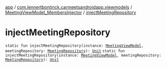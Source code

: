 [app](../../index.md) / [com.lennertbontinck.carmeetsandroidapp.viewmodels](../index.md) / [MeetingViewModel_MembersInjector](index.md) / [injectMeetingRepository](./inject-meeting-repository.md)

# injectMeetingRepository

`static fun injectMeetingRepository(instance: `[`MeetingViewModel`](../-meeting-view-model/index.md)`, meetingRepository: `[`MeetingRepository`](../../com.lennertbontinck.carmeetsandroidapp.roomdatabase/-meeting-repository/index.md)`): `[`Unit`](https://kotlinlang.org/api/latest/jvm/stdlib/kotlin/-unit/index.html)
`static fun injectMeetingRepository(instance: `[`MeetingViewModel`](../-meeting-view-model/index.md)`, meetingRepository: `[`MeetingRepository`](../../com.lennertbontinck.carmeetsandroidapp.roomdatabase/-meeting-repository/index.md)`): `[`Unit`](https://kotlinlang.org/api/latest/jvm/stdlib/kotlin/-unit/index.html)